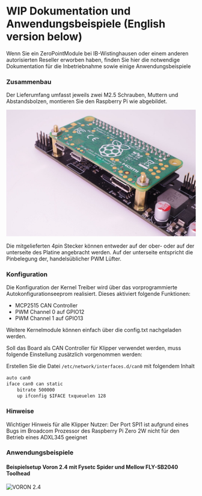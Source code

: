 # WIP Dokumentation und Anwendungsbeispiele (English version below)

Wenn Sie ein ZeroPointModule bei IB-Wistinghausen oder einem anderen autorisierten Reseller erworben haben, finden Sie hier die notwendige Dokumentation für die Inbetriebnahme sowie einige Anwendungsbeispiele

### Zusammenbau
Der Lieferumfang umfasst jeweils zwei M2.5 Schrauben, Muttern und Abstandsbolzen, montieren Sie den Raspberry Pi wie abgebildet.

![Spacer Assembly](DOC/spacer-assembly.JPG)

Die mitgelieferten 4pin Stecker können entweder auf der ober- oder auf der unterseite des Platine angebracht werden. Auf der unterseite entspricht die Pinbelegung der, handelsüblicher PWM Lüfter.


### Konfiguration

Die Konfiguration der Kernel Treiber wird über das vorprogrammierte Autokonfigurationseeprom realisiert. Dieses aktiviert folgende Funktionen:
- MCP2515 CAN Controller
- PWM Channel 0 auf GPIO12
- PWM Channel 1 auf GPIO13

Weitere Kernelmodule können einfach über die config.txt nachgeladen werden.

Soll das Board als CAN Controller für Klipper verwendet werden, muss folgende Einstellung zusätzlich vorgenommen werden:

Erstellen Sie die Datei `/etc/network/interfaces.d/can0` mit folgendem Inhalt

```
auto can0
iface can0 can static
    bitrate 500000
    up ifconfig $IFACE txqueuelen 128
```


### Hinweise

Wichtiger Hinweis für alle Klipper Nutzer: Der Port SPI1 ist aufgrund eines Bugs im Broadcom Prozessor des Raspberry Pi Zero 2W nicht für den Betrieb eines ADXL345 geeignet


### Anwendungsbeispiele

#### Beispielsetup Voron 2.4 mit Fysetc Spider und Mellow FLY-SB2040 Toolhead

![VORON 2.4](DOC/Setup%20Voron2.4.png)


